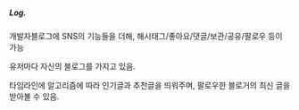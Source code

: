 ##### Log.

개발자블로그에 SNS의 기능들을 더해, 해시태그/좋아요/댓글/보관/공유/팔로우 등이 가능

유저마다 자신의 블로그를 가지고 있음.

타임라인에 알고리즘에 따라 인기글과 추천글을 띄워주며, 팔로우한 블로거의 최신 글을 받아볼 수 있음.